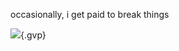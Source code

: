 occasionally, i get paid to break things 

<style>
.gvp {
    position: fixed;
    top: 50px;
    right: 50px;
}
</style>

![](https://komarev.com/ghpvc/?username=garmir&style=flat-square){.gvp}


